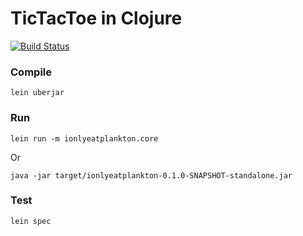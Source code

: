 # TicTacToe in Clojure

[![Build Status](https://travis-ci.org/doyouwannachipbro/ionlyeatplankton.svg?branch=master)](https://travis-ci.org/doyouwannachipbro/ionlyeatplankton)

### Compile

```shell
lein uberjar
```

### Run

```shell
lein run -m ionlyeatplankton.core
```

Or

```shell
java -jar target/ionlyeatplankton-0.1.0-SNAPSHOT-standalone.jar
```

### Test

```shell
lein spec
```
